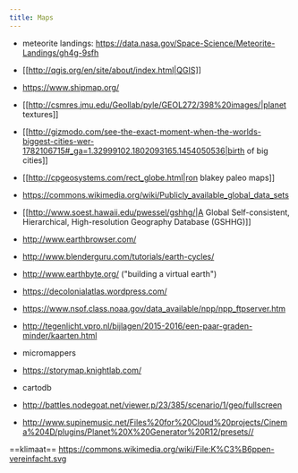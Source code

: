 ```yaml
---
title: Maps
---
```

* meteorite landings: https://data.nasa.gov/Space-Science/Meteorite-Landings/gh4g-9sfh
* [[http://qgis.org/en/site/about/index.html|QGIS]]
* https://www.shipmap.org/
* [[http://csmres.jmu.edu/Geollab/pyle/GEOL272/398%20images/|planet textures]]
* [[http://gizmodo.com/see-the-exact-moment-when-the-worlds-biggest-cities-wer-1782106715#_ga=1.32999102.1802093165.1454050536|birth of big cities]]
* [[http://cpgeosystems.com/rect_globe.html|ron blakey paleo maps]]
* https://commons.wikimedia.org/wiki/Publicly_available_global_data_sets
* [[http://www.soest.hawaii.edu/pwessel/gshhg/|A Global Self-consistent, Hierarchical, High-resolution Geography Database (GSHHG)]]
* http://www.earthbrowser.com/
* http://www.blenderguru.com/tutorials/earth-cycles/
* http://www.earthbyte.org/ ("building a virtual earth")
* https://decolonialatlas.wordpress.com/
* https://www.nsof.class.noaa.gov/data_available/npp/npp_ftpserver.htm

* http://tegenlicht.vpro.nl/bijlagen/2015-2016/een-paar-graden-minder/kaarten.html
* micromappers
* https://storymap.knightlab.com/
* cartodb
* http://battles.nodegoat.net/viewer.p/23/385/scenario/1/geo/fullscreen
* http://www.supinemusic.net/Files%20for%20Cloud%20projects/Cinema%204D/plugins/Planet%20X%20Generator%20R12/presets//

==klimaat==
https://commons.wikimedia.org/wiki/File:K%C3%B6ppen-vereinfacht.svg
